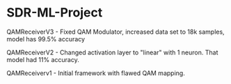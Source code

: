 # SDR-ML-Project

QAMReceiverV3 - Fixed QAM Modulator, increased data set to 18k samples, model has 99.5% accuracy

QAMReceiverV2 - Changed activation layer to "linear" with 1 neuron. That model had 11% accuracy.

QAMReceiverv1 - Initial framework with flawed QAM mapping.

